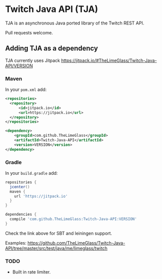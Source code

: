 # Twitch Java API (TJA)
TJA is an asynchronous Java ported library of the Twitch REST API.

Pull requests welcome.

## Adding TJA as a dependency
TJA currently uses Jitpack https://jitpack.io/#TheLimeGlass/Twitch-Java-API/VERSION
### Maven
In your `pom.xml` add:
```xml
<repositories>
  <repository>
      <id>jitpack.io</id>
      <url>https://jitpack.io</url>
  </repository>
</repositories>

<dependency>
    <groupId>com.github.TheLimeGlass</groupId>
    <artifactId>Twitch-Java-API</artifactId>
    <version>VERSION</version>
</dependency>

```
### Gradle
In your `build.gradle` add: 
```groovy
repositories {
  jcenter()
  maven {
    url 'https://jitpack.io'
  }
}

dependencies {
  compile 'com.github.TheLimeGlass:Twitch-Java-API:VERSION'
}
```
Check the link above for SBT and leiningen support.

Examples: https://github.com/TheLimeGlass/Twitch-Java-API/tree/master/src/test/java/me/limeglass/twitch

### TODO
- Built in rate limiter.
